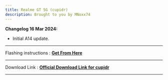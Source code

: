 ```yaml
---
title: Realme GT 5G (cupidr)
description: Brought to you by MNoxx74
---
```


<b>Changelog 16 Mar 2024:</b>
- Initial A14 update.


----
Flashing instructions : [**Get From Here**](cupidr_inst.md)

----
Download Link : [**Official Download Link for cupidr**](https://sourceforge.net/projects/projectmatrixx/files/Android-14/cupidr/)

----